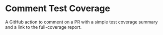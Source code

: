 # Comment Test Coverage

A GitHub action to comment on a PR with a simple test coverage summary and a link to the full-coverage report.

